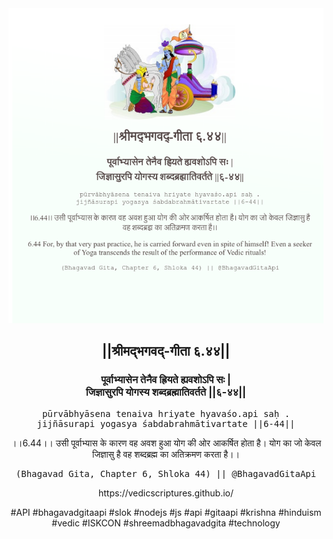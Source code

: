 <img src="../../asset/BG_6_44.png"/>
<center><h2>||श्रीमद्‍भगवद्‍-गीता ६.४४||</h2>
<h3>पूर्वाभ्यासेन तेनैव ह्रियते ह्यवशोऽपि सः |<br/>जिज्ञासुरपि योगस्य शब्दब्रह्मातिवर्तते ||६-४४||</h3>
<pre>pūrvābhyāsena tenaiva hriyate hyavaśo.api saḥ .<br/>jijñāsurapi yogasya śabdabrahmātivartate ||6-44||</pre>
<p>।।6.44।। उसी पूर्वाभ्यास के कारण वह अवश हुआ योग की ओर आकर्षित होता है। योग का जो केवल जिज्ञासु है वह शब्दब्रह्म का अतिक्रमण करता है।।</p>
<pre>(Bhagavad Gita, Chapter 6, Shloka 44) || @BhagavadGitaApi</pre><p>https://vedicscriptures.github.io/</p><p>#API #bhagavadgitaapi #slok #nodejs #js #api #gitaapi #krishna #hinduism #vedic #ISKCON #shreemadbhagavadgita #technology</p></center>